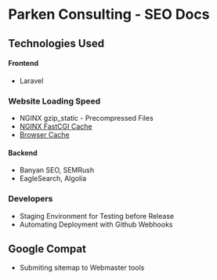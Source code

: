 # Parken Consulting - SEO Docs

## Technologies Used

#### Frontend
- Laravel

### Website Loading Speed
- NGINX gzip_static - Precompressed Files
- [NGINX FastCGI Cache](https://devops.parkenconsulting.com/guide/nginx-fastcgi-cache-laravel.html)
- [Browser Cache](https://devops.parkenconsulting.com/guide/nginx-browser-cache-like-cdn.html)


#### Backend
- Banyan SEO, SEMRush
- EagleSearch, Algolia

### Developers

- Staging Environment for Testing before Release
- Automating Deployment with Github Webhooks

## Google Compat
- Submiting sitemap to Webmaster tools
